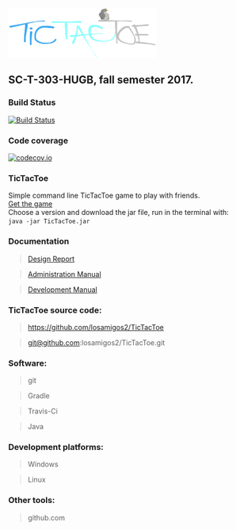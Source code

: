 <img src="docs/images/Logo.png" height="100" width="300">

## SC-T-303-HUGB, fall semester 2017.

### Build Status
[![Build Status](https://travis-ci.org/losamigos2/TicTacToe.svg?branch=master)](https://travis-ci.org/losamigos2/TicTacToe)

### Code coverage
[![codecov.io](https://codecov.io/github/losamigos2/TicTacToe/coverage.svg?branch=master)](https://codecov.io/gh/losamigos2/TicTacToe/branch/master)

### TicTacToe
Simple command line TicTacToe game to play with friends.  
[Get the game](https://www.dropbox.com/sh/6ke32b9yvtjl7sl/AABVHUqIcWxeDqux7fRKlWh8a?dl=0)   
Choose a version and download the jar file, run in the terminal with:  
```java -jar TicTacToe.jar```

### Documentation
> [Design Report](https://github.com/losamigos2/TicTacToe/blob/master/docs/DesignReport.md)

> [Administration Manual](https://github.com/losamigos2/TicTacToe/blob/master/docs/AdminManual.md)

> [Development Manual](https://github.com/losamigos2/TicTacToe/blob/master/docs/DevelopManual.md)

### TicTacToe source code:
> https://github.com/losamigos2/TicTacToe

> git@github.com:losamigos2/TicTacToe.git

### Software:
> git

> Gradle

> Travis-Ci

> Java

### Development platforms:
> Windows

> Linux

### Other tools:
> github.com

